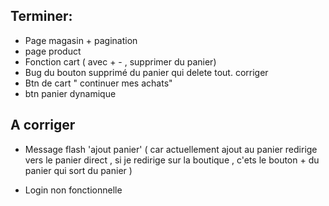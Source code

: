 ## Terminer:
- Page magasin + pagination
- page product
- Fonction cart ( avec + - , supprimer du panier)
- Bug du bouton supprimé du panier qui delete tout. corriger
- Btn de cart " continuer mes achats" 
- btn panier dynamique


## A corriger
- Message flash 'ajout panier' ( car actuellement ajout au panier redirige vers le panier direct , si je redirige sur la boutique , c'ets le bouton + du panier qui sort du panier )

- Login non fonctionnelle